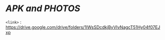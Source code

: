 # ***APK and PHOTOS***
`<link>` : https://drive.google.com/drive/folders/1lWsSDcdkjByVIvNagcT51Hy04f07EJxp
